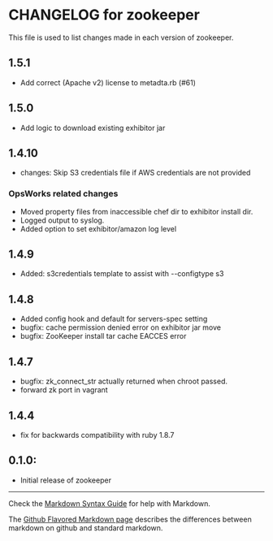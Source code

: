 # CHANGELOG for zookeeper

This file is used to list changes made in each version of zookeeper.

## 1.5.1
- Add correct (Apache v2) license to metadta.rb (#61)

## 1.5.0
- Add logic to download existing exhibitor jar

## 1.4.10
- changes: Skip S3 credentials file if AWS credentials are not provided

### OpsWorks related changes
- Moved property files from inaccessible chef dir to exhibitor install dir.
- Logged output to syslog.
- Added option to set exhibitor/amazon log level

## 1.4.9
- Added: s3credentials template to assist with --configtype s3

## 1.4.8
- Added config hook and default for servers-spec setting
- bugfix: cache permission denied error on exhibitor jar move
- bugfix: ZooKeeper install tar cache EACCES error


## 1.4.7
- bugfix: zk_connect_str actually returned when chroot passed.
- forward zk port in vagrant

## 1.4.4

* fix for backwards compatibility with ruby 1.8.7


## 0.1.0:

* Initial release of zookeeper

- - -
Check the [Markdown Syntax Guide](http://daringfireball.net/projects/markdown/syntax) for help with Markdown.

The [Github Flavored Markdown page](http://github.github.com/github-flavored-markdown/) describes the differences between markdown on github and standard markdown.
